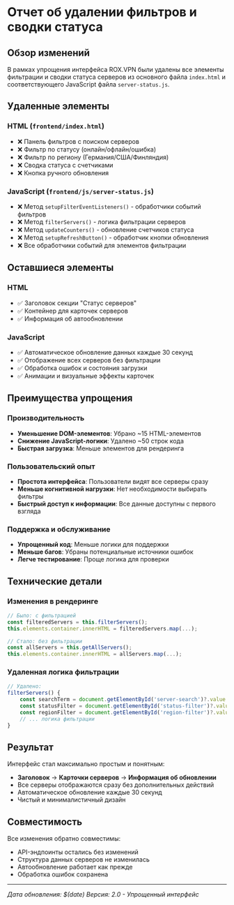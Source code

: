 # Отчет об удалении фильтров и сводки статуса

## Обзор изменений

В рамках упрощения интерфейса ROX.VPN были удалены все элементы фильтрации и сводки статуса серверов из основного файла `index.html` и соответствующего JavaScript файла `server-status.js`.

## Удаленные элементы

### HTML (`frontend/index.html`)
- ❌ Панель фильтров с поиском серверов
- ❌ Фильтр по статусу (онлайн/офлайн/ошибка)
- ❌ Фильтр по региону (Германия/США/Финляндия)
- ❌ Сводка статуса с счетчиками
- ❌ Кнопка ручного обновления

### JavaScript (`frontend/js/server-status.js`)
- ❌ Метод `setupFilterEventListeners()` - обработчики событий фильтров
- ❌ Метод `filterServers()` - логика фильтрации серверов
- ❌ Метод `updateCounters()` - обновление счетчиков статуса
- ❌ Метод `setupRefreshButton()` - обработчик кнопки обновления
- ❌ Все обработчики событий для элементов фильтрации

## Оставшиеся элементы

### HTML
- ✅ Заголовок секции "Статус серверов"
- ✅ Контейнер для карточек серверов
- ✅ Информация об автообновлении

### JavaScript
- ✅ Автоматическое обновление данных каждые 30 секунд
- ✅ Отображение всех серверов без фильтрации
- ✅ Обработка ошибок и состояния загрузки
- ✅ Анимации и визуальные эффекты карточек

## Преимущества упрощения

### Производительность
- **Уменьшение DOM-элементов**: Убрано ~15 HTML-элементов
- **Снижение JavaScript-логики**: Удалено ~50 строк кода
- **Быстрая загрузка**: Меньше элементов для рендеринга

### Пользовательский опыт
- **Простота интерфейса**: Пользователи видят все серверы сразу
- **Меньше когнитивной нагрузки**: Нет необходимости выбирать фильтры
- **Быстрый доступ к информации**: Все данные доступны с первого взгляда

### Поддержка и обслуживание
- **Упрощенный код**: Меньше логики для поддержки
- **Меньше багов**: Убраны потенциальные источники ошибок
- **Легче тестирование**: Проще логика для проверки

## Технические детали

### Изменения в рендеринге
```javascript
// Было: с фильтрацией
const filteredServers = this.filterServers();
this.elements.container.innerHTML = filteredServers.map(...);

// Стало: без фильтрации
const allServers = this.getAllServers();
this.elements.container.innerHTML = allServers.map(...);
```

### Удаленная логика фильтрации
```javascript
// Удалено:
filterServers() {
    const searchTerm = document.getElementById('server-search')?.value.toLowerCase() || '';
    const statusFilter = document.getElementById('status-filter')?.value || 'all';
    const regionFilter = document.getElementById('region-filter')?.value || 'all';
    // ... логика фильтрации
}
```

## Результат

Интерфейс стал максимально простым и понятным:
- **Заголовок** → **Карточки серверов** → **Информация об обновлении**
- Все серверы отображаются сразу без дополнительных действий
- Автоматическое обновление каждые 30 секунд
- Чистый и минималистичный дизайн

## Совместимость

Все изменения обратно совместимы:
- API-эндпоинты остались без изменений
- Структура данных серверов не изменилась
- Автообновление работает как прежде
- Обработка ошибок сохранена

---

*Дата обновления: $(date)*
*Версия: 2.0 - Упрощенный интерфейс* 